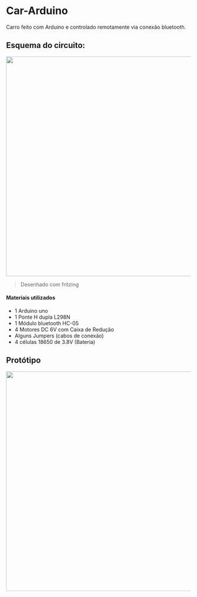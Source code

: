 # Car-Arduino
Carro feito com Arduino e controlado remotamente via conexão bluetooth.

<h2>Esquema do circuito:</h2>
<a href="https://user-images.githubusercontent.com/53026536/69505065-7b3c6f00-0f06-11ea-9077-1330945eb2c8.jpg"><img width="600px" src="https://user-images.githubusercontent.com/53026536/69505056-74156100-0f06-11ea-8c10-d16c6528fe80.jpg"></a>

>Desenhado com fritzing

<h4>Materiais utilizados</h4>
<ul>
   <li>1 Arduino uno</li>
   <li>1 Ponte H dupla L298N</li>
   <li>1 Módulo bluetooth HC-05</li>
   <li>4 Motores DC 6V com Caixa de Redução</li>
   <li>Alguns Jumpers (cabos de conexão)</li>
   <li>4 células 18650 de 3.8V (Bateria)</li>
</ul>

<h2>Protótipo</h2>
<img width="600px" src="https://user-images.githubusercontent.com/53026536/69104716-079eeb80-0a48-11ea-996e-fabb0710e93d.png">
